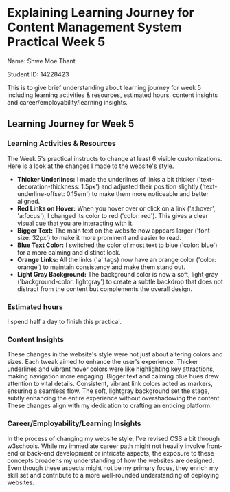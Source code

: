 # Explaining Learning Journey for Content Management System Practical Week 5

Name: Shwe Moe Thant


Student ID: 14228423

This is to give brief understanding about learning journey for week 5 including learning activities & resources, 
estimated hours, content insights and career/employability/learning insights.


## Learning Journey for Week 5

### Learning Activities & Resources

The Week 5's practical instructs to change at least 6 visible customizations. Here is a look at the changes I made to the 
website's style.

* **Thicker Underlines:** I made the underlines of links a bit thicker ('text-decoration-thickness: 1.5px') and adjusted their 
position slightly ('text-underline-offset: 0.15em') to make them more noticeable and better aligned. 
* **Red Links on Hover:** When you hover over or click on a link ('a:hover', 'a:focus'), I changed its color to red ('color: red'). This
gives a clear visual cue that you are interacting with it. 
* **Bigger Text:** The main text on the website now appears larger ('font-size: 32px') to make it more prominent and easier to read.
* **Blue Text Color:** I switched the color of most text to blue ('color: blue') for a more calming and distinct look. 
* **Orange Links:** All the links ('a' tags) now have an orange color ('color: orange') to maintain consistency and make them stand out.
* **Light Gray Background:** The background color is now a soft, light gray ('background-color: lightgray') to create a subtle
backdrop that does not distract from the content but complements the overall design.

### Estimated hours

I spend half a day to finish this practical. 

### Content Insights 

These changes in the website's style were not just about altering colors and sizes. Each tweak aimed to enhance the user's
experience. Thicker underlines and vibrant hover colors were like highlighting key attractions, making navigation more engaging.
Bigger text and calming blue hues drew attention to vital details. Consistent, vibrant link colors acted as markers, ensuring  a 
seamless flow. The soft, lightgray background set the stage, subtly enhancing the entire experience without overshadowing the content.
These changes align with my dedication to crafting an enticing platform. 

### Career/Employability/Learning Insights

In the process of changing my website style, I've revised CSS a bit through w3schools. While my immediate career path 
might not heavily involve front-end or back-end development or intricate aspects, the exposure to these concepts broadens 
my understanding of how the websites are designed. Even though these aspects might not be my primary focus, 
they enrich my skill set and contribute to a more well-rounded understanding of deploying websites.
